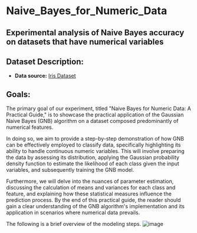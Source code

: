 # Naive_Bayes_for_Numeric_Data
## Experimental analysis of Naive Bayes accuracy on datasets that have numerical variables

## Dataset Description:
- **Data source:** [Iris Dataset](https://www.kaggle.com/datasets/vikrishnan/iris-dataset)


## Goals:
The primary goal of our experiment, titled "Naive Bayes for Numeric Data: A Practical Guide," is to showcase the practical application of the Gaussian Naive Bayes (GNB) algorithm on a dataset composed predominantly of numerical features. 

In doing so, we aim to provide a step-by-step demonstration of how GNB can be effectively employed to classify data, specifically highlighting its ability to handle continuous numeric variables. This will involve preparing the data by assessing its distribution, applying the Gaussian probability density function to estimate the likelihood of each class given the input variables, and subsequently training the GNB model.

Furthermore, we will delve into the nuances of parameter estimation, discussing the calculation of means and variances for each class and feature, and explaining how these statistical measures influence the prediction process. By the end of this practical guide, the reader should gain a clear understanding of the GNB algorithm's implementation and its application in scenarios where numerical data prevails.


The following is a brief overview of the modeling steps.
![image](https://github.com/cene-le/Naive_Bayes_for_Numeric_Data/assets/85781544/01c0126d-d03d-4928-992b-5e8efd173422)

